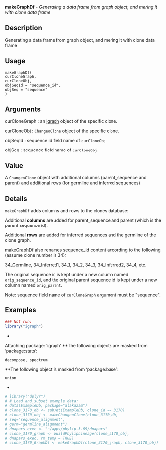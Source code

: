 **makeGraphDf** - *Generating a data frame from graph object, and mering it with clone data frame*

Description
--------------------

Generating a data frame from graph object, and mering it with clone data frame


Usage
--------------------
```
makeGraphDf(
curCloneGraph,
curCloneObj,
objSeqId = "sequence_id",
objSeq = "sequence"
)
```

Arguments
-------------------

curCloneGraph
:   an [igraph](http://www.rdocumentation.org/packages/igraph/topics/aaa-igraph-package) object of the specific clone.

curCloneObj
:   `ChangeoClone` object of the specific clone.

objSeqId
:   sequence id field name of `curCloneObj`

objSeq
:   sequence field name of `curCloneObj`




Value
-------------------

A `ChangeoClone` object with additional columns (parent_sequence and parent)
and additional rows (for germline and inferred sequences)


Details
-------------------

`makeGraphDf` adds columns and rows to the clones database: 

Additional **columns** are added for parent_sequence and parent 
(which is the parent sequence id).

Additional **rows** are added for inferred sequences and the germline of the clone graph.

[makeGraphDf](makeGraphDf.md) also renames sequence_id content according to the following 
(assume clone number is 34):  

34_Germline, 34_Inferred1, 34_1, 34_2, 34_3, 34_Inferred2, 34_4, etc.

The original sequence id is kept under a new column named `orig_sequence_id`, 
and the original parent sequence id is kept under a new column named `orig_parent`.

Note: sequence field name of `curCloneGraph` argument must be "sequence".



Examples
-------------------

```R
### Not run:
library("igraph")

```

*
Attaching package: ‘igraph’
**The following objects are masked from ‘package:stats’:

    decompose, spectrum
**The following object is masked from ‘package:base’:

    union
*
```R
# library("dplyr")
# # Load and subset example data:
# data(ExampleDb, package="alakazam")
# clone_3170_db <- subset(ExampleDb, clone_id == 3170)
# clone_3170_obj <- makeChangeoClone(clone_3170_db, 
# seq="sequence_alignment",
# germ="germline_alignment")
# dnapars_exec <- "~/apps/phylip-3.69/dnapars"
# clone_3170_graph <- buildPhylipLineage(clone_3170_obj, 
# dnapars_exec, rm_temp = TRUE)  
# clone_3170_GraphDf <- makeGraphDf(clone_3170_graph, clone_3170_obj)
```








